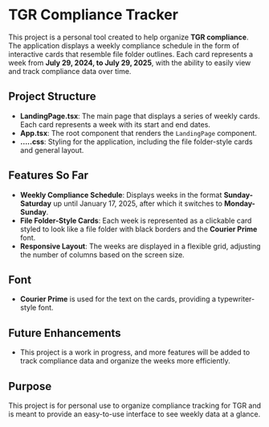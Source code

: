 # TGR Compliance Tracker

This project is a personal tool created to help organize **TGR compliance**. The application displays a weekly compliance schedule in the form of interactive cards that resemble file folder outlines. Each card represents a week from **July 29, 2024, to July 29, 2025**, with the ability to easily view and track compliance data over time.

## Project Structure

- **LandingPage.tsx**: The main page that displays a series of weekly cards. Each card represents a week with its start and end dates.
- **App.tsx**: The root component that renders the `LandingPage` component.
- **.....css**: Styling for the application, including the file folder-style cards and general layout.

## Features So Far

- **Weekly Compliance Schedule**: Displays weeks in the format **Sunday-Saturday** up until January 17, 2025, after which it switches to **Monday-Sunday**.
- **File Folder-Style Cards**: Each week is represented as a clickable card styled to look like a file folder with black borders and the **Courier Prime** font.
- **Responsive Layout**: The weeks are displayed in a flexible grid, adjusting the number of columns based on the screen size.

## Font

- **Courier Prime** is used for the text on the cards, providing a typewriter-style font.

## Future Enhancements

- This project is a work in progress, and more features will be added to track compliance data and organize the weeks more efficiently.

## Purpose

This project is for personal use to organize compliance tracking for TGR and is meant to provide an easy-to-use interface to see weekly data at a glance.
